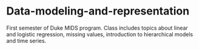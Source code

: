 # Data-modeling-and-representation
First semester of Duke MIDS program.
Class includes topics about linear and logistic regression, missing values, introduction to hierarchical models and time series.
